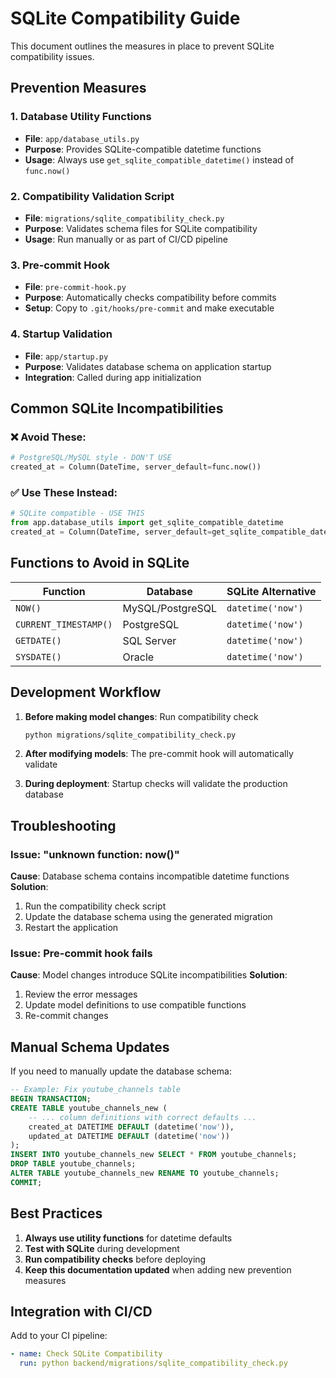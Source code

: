 # SQLite Compatibility Guide

This document outlines the measures in place to prevent SQLite compatibility issues.

## Prevention Measures

### 1. Database Utility Functions
- **File**: `app/database_utils.py`
- **Purpose**: Provides SQLite-compatible datetime functions
- **Usage**: Always use `get_sqlite_compatible_datetime()` instead of `func.now()`

### 2. Compatibility Validation Script
- **File**: `migrations/sqlite_compatibility_check.py`
- **Purpose**: Validates schema files for SQLite compatibility
- **Usage**: Run manually or as part of CI/CD pipeline

### 3. Pre-commit Hook
- **File**: `pre-commit-hook.py`
- **Purpose**: Automatically checks compatibility before commits
- **Setup**: Copy to `.git/hooks/pre-commit` and make executable

### 4. Startup Validation
- **File**: `app/startup.py`
- **Purpose**: Validates database schema on application startup
- **Integration**: Called during app initialization

## Common SQLite Incompatibilities

### ❌ Avoid These:
```python
# PostgreSQL/MySQL style - DON'T USE
created_at = Column(DateTime, server_default=func.now())
```

### ✅ Use These Instead:
```python
# SQLite compatible - USE THIS
from app.database_utils import get_sqlite_compatible_datetime
created_at = Column(DateTime, server_default=get_sqlite_compatible_datetime())
```

## Functions to Avoid in SQLite

| Function | Database | SQLite Alternative |
|----------|----------|-------------------|
| `NOW()` | MySQL/PostgreSQL | `datetime('now')` |
| `CURRENT_TIMESTAMP()` | PostgreSQL | `datetime('now')` |
| `GETDATE()` | SQL Server | `datetime('now')` |
| `SYSDATE()` | Oracle | `datetime('now')` |

## Development Workflow

1. **Before making model changes**: Run compatibility check
   ```bash
   python migrations/sqlite_compatibility_check.py
   ```

2. **After modifying models**: The pre-commit hook will automatically validate

3. **During deployment**: Startup checks will validate the production database

## Troubleshooting

### Issue: "unknown function: now()"
**Cause**: Database schema contains incompatible datetime functions
**Solution**: 
1. Run the compatibility check script
2. Update the database schema using the generated migration
3. Restart the application

### Issue: Pre-commit hook fails
**Cause**: Model changes introduce SQLite incompatibilities
**Solution**:
1. Review the error messages
2. Update model definitions to use compatible functions
3. Re-commit changes

## Manual Schema Updates

If you need to manually update the database schema:

```sql
-- Example: Fix youtube_channels table
BEGIN TRANSACTION;
CREATE TABLE youtube_channels_new (
    -- ... column definitions with correct defaults ...
    created_at DATETIME DEFAULT (datetime('now')),
    updated_at DATETIME DEFAULT (datetime('now'))
);
INSERT INTO youtube_channels_new SELECT * FROM youtube_channels;
DROP TABLE youtube_channels;
ALTER TABLE youtube_channels_new RENAME TO youtube_channels;
COMMIT;
```

## Best Practices

1. **Always use utility functions** for datetime defaults
2. **Test with SQLite** during development
3. **Run compatibility checks** before deploying
4. **Keep this documentation updated** when adding new prevention measures

## Integration with CI/CD

Add to your CI pipeline:
```yaml
- name: Check SQLite Compatibility
  run: python backend/migrations/sqlite_compatibility_check.py
```